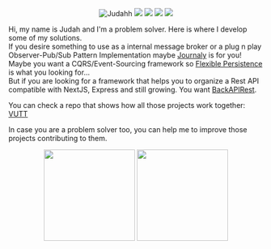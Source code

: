 <p align="center">
<img src="https://komarev.com/ghpvc/?username=Judahh" alt="Judahh" />
<a href="https://www.linkedin.com/in/judah-holanda/" target="_blank"><img src="https://img.shields.io/badge/-Judah%20Holanda-0E0E0E?style=flat&logo=Linkedin&logoColor=white&link=https://www.linkedin.com/in/judah-holanda/"/></a>
<a href="mailto:judahholanda7@gmail.com"><img src="https://img.shields.io/badge/-judahholanda7@gmail.com-0E0E0E?style=flat&logo=Gmail&logoColor=white&link=mailto:judahholanda7@gmail.com"/></a>
<a href="https://jl.business"><img src="https://img.shields.io/badge/-JL%20CONSULTING-0E0E0E?style=flat&link=https://jl.business"/></a>
<a href="https://github.com/Judahh"><img src="https://img.shields.io/github/followers/Judahh?label=follow&style=social"/></a>
</p>
Hi, my name is Judah and I'm a problem solver. Here is where I develop some of my solutions.<br/>
If you desire something to use as a internal message broker or a plug n play Observer-Pub/Sub Pattern Implementation maybe <a href="https://github.com/Judahh/journaly">Journaly</a> is for you!<br/>
Maybe you want a CQRS/Event-Sourcing framework so <a href="https://github.com/Judahh/flexiblePersistence">Flexible Persistence</a> is what you looking for...<br/>
But if you are looking for a framework that helps you to organize a Rest API compatible with NextJS, Express and still growing. You want <a href="https://github.com/Judahh/backAPIRest">BackAPIRest</a>.<br/>

You can check a repo that shows how all those projects work together: <a href="https://github.com/Judahh/VUTT">VUTT</a><br/>

In case you are a problem solver too, you can help me to improve those projects contributing to them. 

<p align="center">
  <img width="180em" src="https://github-readme-stats.vercel.app/api?username=Judahh&theme=&show_icons=true&include_all_commits=true&count_private=true&&hide=issues,prs" />
  <img height="180em" src="https://github-readme-stats.vercel.app/api/top-langs/?username=Judahh&layout=compact&langs_count=7"/>
</p>
